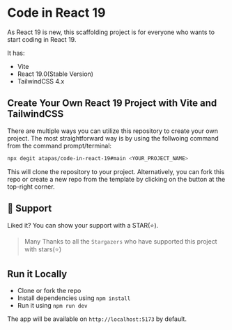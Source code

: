 # Code in React 19

As React 19 is new, this scaffolding project is for everyone who wants to start coding in React 19.

It has:

- Vite
- React 19.0(Stable Version)
- TailwindCSS 4.x

## Create Your Own React 19 Project with Vite and TailwindCSS

There are multiple ways you can utilize this repository to create your own project. The most straightforward way is by using the follwoing command from the command prompt/terminal:

```bash
npx degit atapas/code-in-react-19#main <YOUR_PROJECT_NAME>
```

This will clone the repository to your project. Alternatively, you can fork this repo or create a new repo from the template by clicking on the button at the top-right corner.

## 🫶 Support

Liked it? You can show your support with a STAR(⭐).

> Many Thanks to all the `Stargazers` who have supported this project with stars(⭐)

<!-- ### Sponsor My Work

> I am an independent educator and open-source enthusiast who creates meaningful projects to teach programming on my YouTube Channel. You can support my work by [sponsoring me on GitHub](https://github.com/sponsors/atapas). -->

## Run it Locally

- Clone or fork the repo
- Install dependencies using `npm install`
- Run it using `npm run dev`

The app will be available on `http://localhost:5173` by default.

